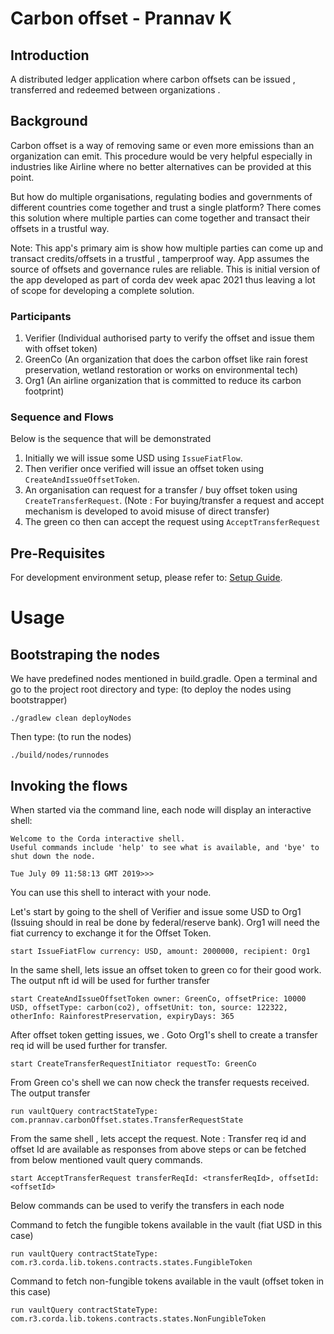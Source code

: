 # Carbon offset - Prannav K

## Introduction
A distributed ledger application where carbon offsets can be issued , transferred and redeemed between organizations .

## Background

Carbon offset is a way of removing same or even more emissions than an organization can emit. This procedure would be very helpful especially in industries like Airline where no better alternatives can be provided at this point.

But how do multiple organisations, regulating bodies and governments of different countries come together and trust a single platform? There comes this solution where multiple parties can come together and transact their offsets in a trustful way.

Note: This app's primary aim is show how multiple parties can come up and transact credits/offsets in a trustful , tamperproof way. App assumes the source of offsets and governance rules are reliable. This is initial version of the app developed as part of corda dev week apac 2021 thus leaving a lot of scope for developing a complete solution.

### Participants

1. Verifier (Individual authorised party to verify the offset and issue them with offset token)
2. GreenCo (An organization that does the carbon offset like rain forest preservation, wetland restoration or works on environmental tech)
3. Org1 (An airline organization that is committed to reduce its carbon footprint)

### Sequence and Flows

Below is the sequence that will be demonstrated

1. Initially we will issue some USD using `IssueFiatFlow`.
2. Then verifier once verified will issue an offset token using `CreateAndIssueOffsetToken`.
3. An organisation can request for a transfer / buy offset token using  `CreateTransferRequest`. (Note : For buying/transfer a request and accept mechanism is developed to avoid misuse of direct transfer)
4. The green co then can accept the request using `AcceptTransferRequest`



## Pre-Requisites
For development environment setup, please refer to: [Setup Guide](https://docs.corda.net/getting-set-up.html).

# Usage

## Bootstraping the nodes
We have predefined nodes mentioned in build.gradle. Open a terminal and go to the project root directory and type: (to deploy the nodes using bootstrapper)
```
./gradlew clean deployNodes
```
Then type: (to run the nodes)
```
./build/nodes/runnodes
```
## Invoking the flows

When started via the command line, each node will display an interactive shell:

    Welcome to the Corda interactive shell.
    Useful commands include 'help' to see what is available, and 'bye' to shut down the node.
    
    Tue July 09 11:58:13 GMT 2019>>>

You can use this shell to interact with your node.

Let's start by going to the shell of Verifier and issue some USD to Org1 (Issuing should in real be done by federal/reserve bank). Org1 will need the fiat currency to exchange it for the Offset Token. 

    start IssueFiatFlow currency: USD, amount: 2000000, recipient: Org1

In the same shell, lets issue an offset token to green co for their good work. The output nft id will be used for further transfer

    start CreateAndIssueOffsetToken owner: GreenCo, offsetPrice: 10000 USD, offsetType: carbon(co2), offsetUnit: ton, source: 122322, otherInfo: RainforestPreservation, expiryDays: 365

After offset token getting issues, we . Goto Org1's shell to create a transfer req id will be used further for transfer.

    start CreateTransferRequestInitiator requestTo: GreenCo

From Green co's shell we can now check the transfer requests received. The output transfer
    
    run vaultQuery contractStateType: com.prannav.carbonOffset.states.TransferRequestState

From the same shell , lets accept the request. Note : Transfer req id and offset Id are available as responses from above steps or can be fetched from below mentioned vault query commands. 

    start AcceptTransferRequest transferReqId: <transferReqId>, offsetId: <offsetId>

Below commands can be used to verify the transfers in each node

Command to fetch the fungible tokens available in the vault (fiat USD in this case)

    run vaultQuery contractStateType: com.r3.corda.lib.tokens.contracts.states.FungibleToken

Command to fetch non-fungible tokens available in the vault (offset token in this case)

    run vaultQuery contractStateType: com.r3.corda.lib.tokens.contracts.states.NonFungibleToken
